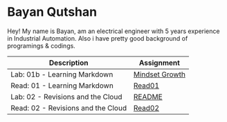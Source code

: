 # Bayan Qutshan
Hey! My name is Bayan, am an electrical engineer with 5 years experience in Industrial Automation. Also i have pretty good background of programings & codings.
 
|  Description  | Assignment    |
| ----------- | ----------- |
| Lab: 01b - Learning Markdown      | [Mindset Growth]()       |
| Read: 01 - Learning Markdown  | [Read01]()      |
| Lab: 02 - Revisions and the Cloud  | [README]()      |
| Read: 02 - Revisions and the Cloud  | [Read02]()      |